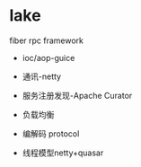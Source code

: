 # lake
fiber rpc framework

- ioc/aop-guice
- 通讯-netty
- 服务注册发现-Apache Curator
- 负载均衡
- 编解码 protocol

- 线程模型netty+quasar
